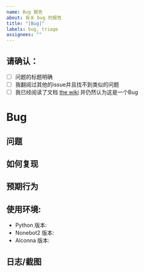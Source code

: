```yaml
---
name: Bug 报告
about: 有关 bug 的报告
title: "[Bug]"
labels: bug, triage
assignees: ""
---
```


## 请确认：
<!-- 确认后，请将方括号的空格替换为 x -->
* [ ] 问题的标题明确
* [ ] 我翻阅过其他的issue并且找不到类似的问题
* [ ] 我已经阅读了文档 [the wiki](https://arcletproject.github.io/docs/alconna/tutorial) 并仍然认为这是一个Bug

# Bug

## 问题
<!-- 你遇到的问题 -->

## 如何复现
<!-- 如何复现错误 -->

## 预期行为
<!-- 你希望如何更改/原本应该是怎样的 -->

## 使用环境:
- Python 版本: 
- Nonebot2 版本:
- Alconna 版本: 

## 日志/截图
<!-- 将任何有关的日志/截图放到这里（如：控制台输出) -->
